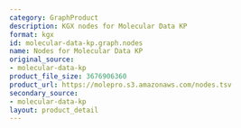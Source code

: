 ```yaml
---
category: GraphProduct
description: KGX nodes for Molecular Data KP
format: kgx
id: molecular-data-kp.graph.nodes
name: Nodes for Molecular Data KP
original_source:
- molecular-data-kp
product_file_size: 3676906360
product_url: https://molepro.s3.amazonaws.com/nodes.tsv
secondary_source:
- molecular-data-kp
layout: product_detail
---
```

